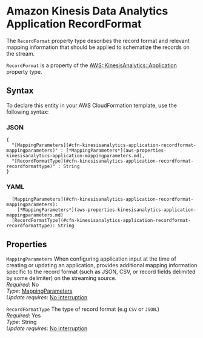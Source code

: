 # Amazon Kinesis Data Analytics Application RecordFormat<a name="aws-properties-kinesisanalytics-application-recordformat"></a>

The `RecordFormat` property type describes the record format and relevant mapping information that should be applied to schematize the records on the stream\. 

 `RecordFormat` is a property of the [AWS::KinesisAnalytics::Application](aws-resource-kinesisanalytics-application.md) property type\. 

## Syntax<a name="aws-properties-kinesisanalytics-application-recordformat-syntax"></a>

To declare this entity in your AWS CloudFormation template, use the following syntax:

### JSON<a name="aws-properties-kinesisanalytics-application-recordformat-syntax.json"></a>

```
{
  "[MappingParameters](#cfn-kinesisanalytics-application-recordformat-mappingparameters)" : [*MappingParameters*](aws-properties-kinesisanalytics-application-mappingparameters.md),
  "[RecordFormatType](#cfn-kinesisanalytics-application-recordformat-recordformattype)" : String
}
```

### YAML<a name="aws-properties-kinesisanalytics-application-recordformat-syntax.yaml"></a>

```
  [MappingParameters](#cfn-kinesisanalytics-application-recordformat-mappingparameters): 
    [*MappingParameters*](aws-properties-kinesisanalytics-application-mappingparameters.md)
  [RecordFormatType](#cfn-kinesisanalytics-application-recordformat-recordformattype): String
```

## Properties<a name="aws-properties-kinesisanalytics-application-recordformat-properties"></a>

`MappingParameters`  <a name="cfn-kinesisanalytics-application-recordformat-mappingparameters"></a>
When configuring application input at the time of creating or updating an application, provides additional mapping information specific to the record format \(such as JSON, CSV, or record fields delimited by some delimiter\) on the streaming source\.   
 *Required*: No  
 *Type*: [MappingParameters](aws-properties-kinesisanalytics-application-mappingparameters.md)  
 *Update requires*: [No interruption](using-cfn-updating-stacks-update-behaviors.md#update-no-interrupt) 

`RecordFormatType`  <a name="cfn-kinesisanalytics-application-recordformat-recordformattype"></a>
The type of record format \(e\.g `CSV` or `JSON`\.\)  
 *Required*: Yes  
 *Type*: String  
 *Update requires*: [No interruption](using-cfn-updating-stacks-update-behaviors.md#update-no-interrupt) 